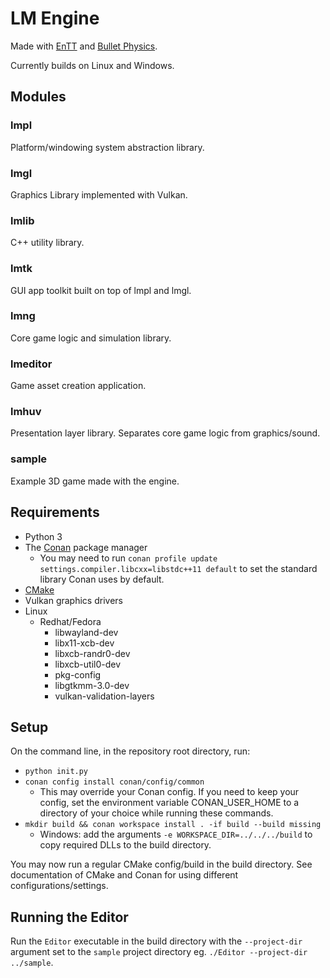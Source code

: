 # LM Engine
Made with [EnTT](https://github.com/skypjack/entt/) and 
[Bullet Physics](https://github.com/bulletphysics/bullet3).

Currently builds on Linux and Windows.

## Modules

### lmpl
Platform/windowing system abstraction library.

### lmgl
Graphics Library implemented with Vulkan.

### lmlib
C++ utility library.

### lmtk
GUI app toolkit built on top of lmpl and lmgl.

### lmng
Core game logic and simulation library.

### lmeditor
Game asset creation application.

### lmhuv
Presentation layer library. Separates core game logic from graphics/sound.

### sample
Example 3D game made with the engine.

## Requirements
* Python 3
* The [Conan](https://conan.io/) package manager
    * You may need to run 
    `conan profile update settings.compiler.libcxx=libstdc++11 default`
    to set the standard library Conan uses by default.
* [CMake](https://cmake.org/)
* Vulkan graphics drivers
* Linux
    * Redhat/Fedora
        * libwayland-dev
        * libx11-xcb-dev
        * libxcb-randr0-dev
        * libxcb-util0-dev
        * pkg-config
        * libgtkmm-3.0-dev
        * vulkan-validation-layers

## Setup
On the command line, in the repository root directory, run:
* `python init.py`
* `conan config install conan/config/common`
    * This may override your Conan config. If you need to keep your config,
    set the environment variable CONAN_USER_HOME to a directory of your 
    choice while running these commands.
* `mkdir build && conan workspace install . -if build --build missing`
    * Windows: add the arguments `-e WORKSPACE_DIR=../../../build` to copy 
    required DLLs to the build directory. 

You may now run a regular CMake config/build in the build directory. See 
documentation of CMake and Conan for using different configurations/settings.

## Running the Editor
Run the `Editor` executable in the build directory with the `--project-dir` 
argument set to the `sample` project directory eg. `./Editor --project-dir ../sample`.
